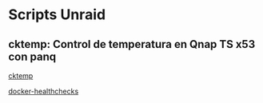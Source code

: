 # Scripts Unraid

## cktemp: Control de temperatura en Qnap TS x53 con panq

[cktemp](cktemp/README.md)


[docker-healthchecks](docker-healthchecks/README.md)
